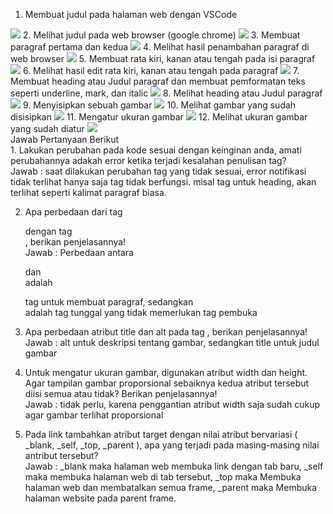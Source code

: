 1. Membuat judul pada halaman web dengan VSCode
<img src="https://i.postimg.cc/j5YR96ff/3-28-2021-09-51-47.jpg">
2. Melihat judul pada web browser (google chrome)
<img src="https://i.postimg.cc/3NKYrKnJ/3-28-2021-09-53-29.jpg">
3. Membuat paragraf  pertama dan kedua
<img src="https://i.postimg.cc/qvt0vDXn/3-28-2021-09-54-30.jpg">
4. Melihat hasil penambahan paragraf di web browser
<img src="https://i.postimg.cc/wTjgSj1w/3-28-2021-09-54-40.jpg">
5. Membuat rata kiri, kanan atau tengah pada isi paragraf
<img src="https://i.postimg.cc/65btwxRt/3-28-2021-09-56-10.jpg">
6. Melihat hasil edit rata kiri, kanan atau tengah pada paragraf
<img src="https://i.postimg.cc/D0BF8tMQ/3-28-2021-09-56-19.jpg">
7. Membuat heading atau Judul paragraf dan membuat pemformatan teks seperti underline, mark, dan italic
<img src="https://i.postimg.cc/Bnd3L5Mz/3-28-2021-10-02-13.jpg">
8. Melihat heading atau Judul paragraf
<img src="https://i.postimg.cc/J7qR6kzy/3-28-2021-10-02-21.jpg">
9. Menyisipkan sebuah gambar
<img src="https://i.postimg.cc/W4gvMDy1/3-28-2021-11-56-00.jpg">
10. Melihat gambar yang sudah disisipkan
<img src="https://i.postimg.cc/4dGTwfCb/3-28-2021-11-56-18.jpg">
11. Mengatur ukuran gambar
<img src="https://i.postimg.cc/4yNRkWxY/3-28-2021-11-59-01.jpg">
12. Melihat ukuran gambar yang sudah diatur
<img src="https://i.postimg.cc/hj0R5kcF/3-28-2021-11-59-51.jpg">


<br/>
Jawab Pertanyaan Berikut
<br/>
1. Lakukan perubahan pada kode sesuai dengan keinginan anda, amati perubahannya adakah error ketika terjadi kesalahan penulisan tag?
   <br/>Jawab : saat dilakukan perubahan tag yang tidak sesuai, error notifikasi tidak terlihat hanya saja tag tidak berfungsi. misal tag untuk heading, akan terlihat seperti   kalimat paragraf biasa.

2. Apa perbedaan dari tag <p> dengan tag <br/>, berikan penjelasannya!
   <br/>Jawab : Perbedaan antara <p> dan <br/> adalah <p> tag untuk membuat paragraf, sedangkan <br/> adalah tag tunggal yang tidak memerlukan tag pembuka 
    
3. Apa perbedaan atribut title dan alt pada tag <img>, berikan penjelasannya!
   <br/>Jawab : alt untuk deskripsi tentang gambar, sedangkan title untuk judul gambar

4. Untuk mengatur ukuran gambar, digunakan atribut width dan height. Agar tampilan gambar proporsional sebaiknya kedua atribut tersebut diisi semua atau tidak? Berikan penjelasannya!
   <br/>Jawab : tidak perlu, karena penggantian atribut width saja sudah cukup agar gambar terlihat proporsional

5. Pada link tambahkan atribut target dengan nilai atribut bervariasi ( _blank, _self, _top, _parent ), apa yang terjadi pada masing-masing nilai antribut tersebut?
   <br/>Jawab : _blank maka halaman web membuka link dengan tab baru, _self maka membuka halaman web di tab tersebut, _top maka Membuka halaman web dan membatalkan semua frame, _parent maka Membuka halaman website pada parent frame.
